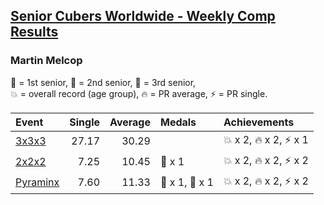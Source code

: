 <style>table {white-space: nowrap;}</style>
<link rel="stylesheet" type="text/css" href="/scw-comp/css/flags.css" />

## [Senior Cubers Worldwide - Weekly Comp Results](/scw-comp/results/)
### Martin Melcop

<span style="white-space: nowrap;">🥇 = 1st senior</span>, <span style="white-space: nowrap;">🥈 = 2nd senior</span>, <span style="white-space: nowrap;">🥉 = 3rd senior</span>, <span style="white-space: nowrap;">💥 = overall record (age group)</span>, <span style="white-space: nowrap;">🔥 = PR average</span>, <span style="white-space: nowrap;">⚡ = PR single</span>.

| Event | Single | Average | Medals | Achievements|
| :-- | --: | --: | :-- | :-- |
| [3x3x3](333.md) | 27.17 | 30.29 |  | 💥 x 2, 🔥 x 2, ⚡ x 1 |
| [2x2x2](222.md) | 7.25 | 10.45 | 🥉 x 1 | 💥 x 2, 🔥 x 2, ⚡ x 2 |
| [Pyraminx](pyram.md) | 7.60 | 11.33 | 🥇 x 1, 🥈 x 1 | 💥 x 2, 🔥 x 2, ⚡ x 2 |

<!-- Global site tag (gtag.js) - Google Analytics -->
<script async src="https://www.googletagmanager.com/gtag/js?id=UA-86348435-3"></script>
<script>window.dataLayer = window.dataLayer || []; function gtag() {dataLayer.push(arguments);} gtag('js', new Date()); gtag('config', 'UA-86348435-3');</script>

